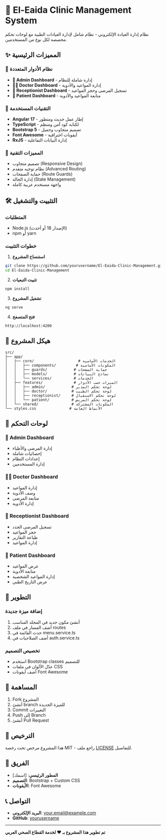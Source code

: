 # 🏥 El-Eaida Clinic Management System

نظام إدارة العيادة الإلكتروني - نظام شامل لإدارة العيادات الطبية مع لوحات تحكم مخصصة لكل نوع من المستخدمين.

## ✨ المميزات الرئيسية

### 🎯 **نظام الأدوار المتعددة**
- **👑 Admin Dashboard** - إدارة شاملة للنظام
- **👨‍⚕️ Doctor Dashboard** - إدارة المواعيد والأدوية
- **🏥 Receptionist Dashboard** - تسجيل المرضى وحجز المواعيد
- **👤 Patient Dashboard** - متابعة المواعيد والأدوية

### 🚀 **التقنيات المستخدمة**
- **Angular 17** - إطار عمل حديث ومتطور
- **TypeScript** - لكتابة كود آمن ومنظم
- **Bootstrap 5** - تصميم متجاوب وجميل
- **Font Awesome** - أيقونات احترافية
- **RxJS** - إدارة البيانات التفاعلية

### 📱 **المميزات التقنية**
- تصميم متجاوب (Responsive Design)
- نظام توجيه متقدم (Advanced Routing)
- حماية الصفحات (Route Guards)
- إدارة الحالة (State Management)
- واجهة مستخدم عربية كاملة

## 🛠️ التثبيت والتشغيل

### المتطلبات
- Node.js (الإصدار 18 أو أحدث)
- npm أو yarn

### خطوات التثبيت

1. **استنساخ المشروع**
```bash
git clone https://github.com/yourusername/El-Eaida-Clinic-Management.git
cd El-Eaida-Clinic-Management
```

2. **تثبيت التبعيات**
```bash
npm install
```

3. **تشغيل المشروع**
```bash
ng serve
```

4. **فتح المتصفح**
```
http://localhost:4200
```

## 📁 هيكل المشروع

```
src/
├── app/
│   ├── core/                    # الخدمات الأساسية
│   │   ├── components/         # المكونات الأساسية
│   │   ├── guards/            # حماية الصفحات
│   │   ├── models/            # نماذج البيانات
│   │   └── services/          # الخدمات
│   ├── features/              # الميزات حسب الأدوار
│   │   ├── admin/            # لوحة تحكم المدير
│   │   ├── doctor/           # لوحة تحكم الطبيب
│   │   ├── receptionist/     # لوحة تحكم الاستقبال
│   │   └── patient/          # لوحة تحكم المريض
│   └── shared/               # المكونات المشتركة
└── styles.css               # الأنماط العامة
```

## 🎨 لوحات التحكم

### 👑 Admin Dashboard
- إدارة المرضى والأطباء
- إحصائيات شاملة
- إعدادات النظام
- إدارة المستخدمين

### 👨‍⚕️ Doctor Dashboard
- إدارة المواعيد
- وصف الأدوية
- متابعة المرضى
- إدارة الأدوية

### 🏥 Receptionist Dashboard
- تسجيل المرضى الجدد
- حجز المواعيد
- طباعة التقارير
- إدارة المواعيد

### 👤 Patient Dashboard
- عرض المواعيد
- متابعة الأدوية
- إدارة المواعيد الشخصية
- عرض التاريخ الطبي

## 🔧 التطوير

### إضافة ميزة جديدة
1. أنشئ مكون جديد في المجلد المناسب
2. أضف المسار في ملف routes
3. حدث القائمة في menu.service.ts
4. أضف الصلاحيات في auth.service.ts

### تخصيص التصميم
- استخدم Bootstrap classes للتصميم
- عدّل الألوان في ملفات CSS
- أضف أيقونات Font Awesome

## 📝 المساهمة

1. Fork المشروع
2. أنشئ branch للميزة الجديدة
3. Commit التغييرات
4. Push إلى Branch
5. أنشئ Pull Request

## 📄 الترخيص

هذا المشروع مرخص تحت رخصة MIT - راجع ملف [LICENSE](LICENSE) للتفاصيل.

## 👥 الفريق

- **المطور الرئيسي**: [اسمك]
- **التصميم**: Bootstrap + Custom CSS
- **الأيقونات**: Font Awesome

## 📞 التواصل

- **البريد الإلكتروني**: your.email@example.com
- **GitHub**: [yourusername](https://github.com/yourusername)

---

**تم تطوير هذا المشروع بـ ❤️ لخدمة القطاع الصحي العربي**